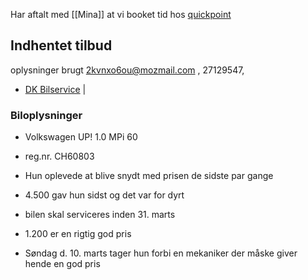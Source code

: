 
Har aftalt med [[Mina]] at vi booket tid hos [quickpoint](https://www.quickpoint.dk/autoservice/serviceeftersyn/)
## Indhentet tilbud
oplysninger brugt 2kvnxo6ou@mozmail.com , 27129547, 
- [DK Bilservice](https://dkbilservice.dk/priser/) | 

### Biloplysninger
- Volkswagen UP! 1.0 MPi 60 
- reg.nr. CH60803

- Hun oplevede at blive snydt med prisen de sidste par gange
- 4.500 gav hun sidst og det var for dyrt 
- bilen skal serviceres inden 31. marts 
- 1.200 er en rigtig god pris
- Søndag d. 10. marts tager hun forbi en mekaniker der måske giver hende en god pris